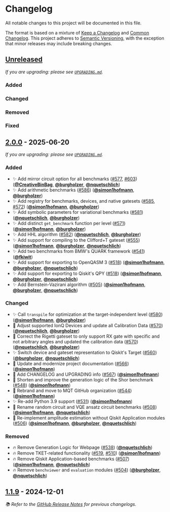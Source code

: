 <!-- Entries in each category are sorted by merge time, with the latest PRs appearing first. -->

# Changelog

All notable changes to this project will be documented in this file.

The format is based on a mixture of [Keep a Changelog](https://keepachangelog.com/en/1.1.0/) and [Common Changelog](https://common-changelog.org).
This project adheres to [Semantic Versioning](https://semver.org/spec/v2.0.0.html), with the exception that minor releases may include breaking changes.

## [Unreleased]

_If you are upgrading: please see [`UPGRADING.md`](UPGRADING.md#unreleased)._

### Added

### Changed

### Removed

### Fixed

## [2.0.0] - 2025-06-20

_If you are upgrading: please see [`UPGRADING.md`](UPGRADING.md#200)._

### Added

- ✨ Add mirror circuit option for all benchmarks ([#577], [#603]) ([**@CreativeBinBag**], [**@burgholzer**], [**@nquetschlich**])
- ✨ Add arithmetic benchmarks ([#586]) ([**@simon1hofmann**], [**@burgholzer**])
- ✨ Add registry for benchmarks, devices, and native gatesets ([#585], [#572]) ([**@simon1hofmann**], [**@burgholzer**])
- ✨ Add symbolic parameters for variational benchmarks ([#581]) ([**@nquetschlich**], [**@burgholzer**])
- ✨ Add distinct `get_benchmark` function per level ([#571]) ([**@simon1hofmann**], [**@burgholzer**])
- ✨ Add HHL algorithm ([#582]) ([**@nquetschlich**], [**@burgholzer**])
- ✨ Add support for compiling to the Clifford+T gateset ([#555]) ([**@simon1hofmann**], [**@burgholzer**], [**@nquetschlich**])
- ✨ Add two benchmarks from BMW's QUARK framework ([#541]) ([**@fkiwit**])
- ✨ Add support for exporting to OpenQASM 3 ([#518]) ([**@simon1hofmann**], [**@burgholzer**], [**@nquetschlich**])
- ✨ Add support for exporting to Qiskit's QPY ([#518]) ([**@simon1hofmann**], [**@burgholzer**], [**@nquetschlich**])
- ✨ Add Bernstein-Vazirani algorithm ([#505]) ([**@simon1hofmann**], [**@burgholzer**], [**@nquetschlich**])

### Changed

- ✨ Call `transpile` for optimization at the target-independent level ([#580]) ([**@simon1hofmann**], [**@burgholzer**])
- 🎨 Adjust supported IonQ Devices and update all Calibration Data ([#570]) ([**@nquetschlich**], [**@burgholzer**])
- 🎨 Correct the Rigetti gateset to only support RX gate with specific and not arbitrary angles and updated the calibration data ([#570]) ([**@nquetschlich**], [**@burgholzer**])
- ✨ Switch device and gateset representation to Qiskit's Target ([#560]) ([**@burgholzer**], [**@nquetschlich**])
- 📝 Update and modernize project documentation ([#566]) ([**@simon1hofmann**])
- 📝 Add CHANGELOG and UPGRADING info ([#567]) ([**@simon1hofmann**])
- 🎨 Shorten and improve the generation logic of the Shor benchmark ([#548]) ([**@simon1hofmann**])
- 🚚 Rebrand and move to MQT GitHub organization ([#544]) ([**@simon1hofmann**])
- ✨ Re-add Python 3.9 support ([#531]) ([**@simon1hofmann**])
- 🎨 Rename random circuit and VQE ansatz circuit benchmarks ([#508]) ([**@simon1hofmann**], [**@nquetschlich**])
- 🎨 Re-implement amplitude estimation without Qiskit Application modules ([#506]) ([**@simon1hofmann**], [**@burgholzer**], [**@nquetschlich**])

### Removed

- 🔥 Remove Generation Logic for Webpage ([#538]) ([**@nquetschlich**])
- 🔥 Remove TKET-related functionality ([#519], [#510]) ([**@simon1hofmann**])
- 🔥 Remove Qiskit Application-based benchmarks ([#507]) ([**@simon1hofmann**], [**@nquetschlich**])
- 🔥 Remove `benchviewer` and `evaluation` modules ([#504]) ([**@burgholzer**], [**@nquetschlich**])

## [1.1.9] - 2024-12-01

_📚 Refer to the [GitHub Release Notes] for previous changelogs._

<!-- Version links -->

[unreleased]: https://github.com/munich-quantum-toolkit/bench/compare/v2.0.0...HEAD
[2.0.0]: https://github.com/munich-quantum-toolkit/bench/compare/v1.1.9...v2.0.0
[1.1.9]: https://github.com/munich-quantum-toolkit/bench/releases/tag/v1.1.9

<!-- PR links -->

[#504]: https://github.com/munich-quantum-toolkit/bench/pull/504
[#505]: https://github.com/munich-quantum-toolkit/bench/pull/505
[#506]: https://github.com/munich-quantum-toolkit/bench/pull/506
[#507]: https://github.com/munich-quantum-toolkit/bench/pull/507
[#508]: https://github.com/munich-quantum-toolkit/bench/pull/508
[#510]: https://github.com/munich-quantum-toolkit/bench/pull/510
[#518]: https://github.com/munich-quantum-toolkit/bench/pull/518
[#519]: https://github.com/munich-quantum-toolkit/bench/pull/519
[#531]: https://github.com/munich-quantum-toolkit/bench/pull/531
[#538]: https://github.com/munich-quantum-toolkit/bench/pull/538
[#541]: https://github.com/munich-quantum-toolkit/bench/pull/541
[#544]: https://github.com/munich-quantum-toolkit/bench/pull/544
[#548]: https://github.com/munich-quantum-toolkit/bench/pull/548
[#555]: https://github.com/munich-quantum-toolkit/bench/pull/555
[#560]: https://github.com/munich-quantum-toolkit/bench/pull/560
[#566]: https://github.com/munich-quantum-toolkit/bench/pull/566
[#567]: https://github.com/munich-quantum-toolkit/bench/pull/567
[#570]: https://github.com/munich-quantum-toolkit/bench/pull/570
[#571]: https://github.com/munich-quantum-toolkit/bench/pull/571
[#572]: https://github.com/munich-quantum-toolkit/bench/pull/572
[#577]: https://github.com/munich-quantum-toolkit/bench/pull/577
[#580]: https://github.com/munich-quantum-toolkit/bench/pull/580
[#581]: https://github.com/munich-quantum-toolkit/bench/pull/581
[#582]: https://github.com/munich-quantum-toolkit/bench/pull/582
[#585]: https://github.com/munich-quantum-toolkit/bench/pull/585
[#586]: https://github.com/munich-quantum-toolkit/bench/pull/586
[#603]: https://github.com/munich-quantum-toolkit/bench/pull/603

<!-- Contributor -->

[**@burgholzer**]: https://github.com/burgholzer
[**@simon1hofmann**]: https://github.com/simon1hofmann
[**@nquetschlich**]: https://github.com/nquetschlich
[**@fkiwit**]: https://github.com/fkiwit
[**@CreativeBinBag**]: https://github.com/CreativeBinBag

<!-- General links -->

[Keep a Changelog]: https://keepachangelog.com/en/1.1.0/
[Common Changelog]: https://common-changelog.org
[Semantic Versioning]: https://semver.org/spec/v2.0.0.html
[GitHub Release Notes]: https://github.com/munich-quantum-toolkit/bench/releases
